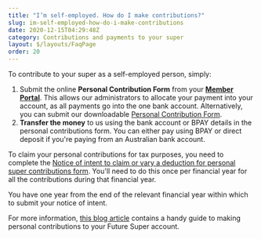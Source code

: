 ```yaml
---
title: "I’m self-employed. How do I make contributions?"
slug: im-self-employed-how-do-i-make-contributions
date: 2020-12-15T04:29:48Z
category: Contributions and payments to your super
layout: $/layouts/FaqPage
order: 20
---
```


To contribute to your super as a self-employed person, simply:

1.  Submit the online **Personal Contribution Form** from your **[Member Portal](https://portal.myfuturesuper.com.au/member/login_1)**. This allows our administrators to allocate your payment into your account, as all payments go into the one bank account. Alternatively, you can submit our downloadable [Personal Contribution Form](https://www.futuresuper.com.au/personalcontributionsform).
2.  **Transfer the money** to us using the bank account or BPAY details in the personal contributions form. You can either pay using BPAY or direct deposit if you're paying from an Australian bank account.

To claim your personal contributions for tax purposes, you need to complete the [Notice of intent to claim or vary a deduction for personal super contributions form](https://www.ato.gov.au/Forms/Notice-of-intent-to-claim-or-vary-a-deduction-for-personal-super-contributions/). You'll need to do this once per financial year for all the contributions during that financial year.

You have one year from the end of the relevant financial year within which to submit your notice of intent.

For more information, [this blog article](https://www.futuresuper.com.au/blog/faqs-personal-contributions) contains a handy guide to making personal contributions to your Future Super account.
